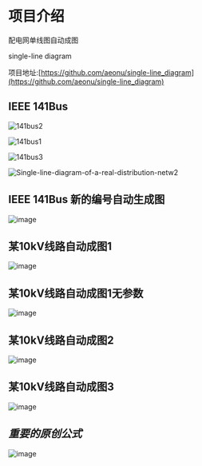 # 项目介绍

配电网单线图自动成图

single-line diagram

项目地址:[https://github.com/aeonu/single-line_diagram](https://github.com/aeonu/single-line_diagram)




## IEEE 141Bus


![141bus2](https://user-images.githubusercontent.com/96326382/196185265-c3471a95-659b-43e4-bc63-905384df19d4.png)


![141bus1](https://user-images.githubusercontent.com/96326382/196185338-2365b77d-4ef9-4541-9394-224a73b8592c.jpg)


![141bus3](https://user-images.githubusercontent.com/96326382/196185380-eb307bc3-f91e-4b38-a294-2ba60de7fa70.png)


![Single-line-diagram-of-a-real-distribution-netw2](https://user-images.githubusercontent.com/96326382/196189768-3e7e51bf-a29e-44f6-b753-0287d6513af0.png)


## IEEE 141Bus 新的编号自动生成图

![image](https://user-images.githubusercontent.com/96326382/196043186-f388a847-e7a4-407d-9101-08f9986fd143.png)


## 某10kV线路自动成图1
![image](https://user-images.githubusercontent.com/96326382/198287578-a4f3199b-1171-45c1-8729-8acb9f08b312.png)

## 某10kV线路自动成图1无参数
![image](https://user-images.githubusercontent.com/96326382/198814851-0fe93034-b12a-425a-930d-bd7dd832207c.png)



## 某10kV线路自动成图2
![image](https://user-images.githubusercontent.com/96326382/198639308-6fd08962-932e-4db0-a275-f3e774f59eb1.png)

## 某10kV线路自动成图3
![image](https://user-images.githubusercontent.com/96326382/198814887-2acd8562-12dd-4cbd-85d3-5cefa0a96f21.png)


## *重要的原创公式*

![image](https://user-images.githubusercontent.com/96326382/197811126-d858f037-40a5-4970-96b2-22efa712dda0.png)

